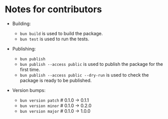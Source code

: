 # Notes for contributors

- Building:
  - `bun build` is used to build the package.
  - `bun test` is used to run the tests.

- Publishing:
  - `bun publish`
  - `bun publish --access public` is used to publish the package for the first time.
  - `bun publish --access public --dry-run` is used to check the package is ready to be published.

- Version bumps:
  - `bun version patch`  # 0.1.0 -> 0.1.1
  - `bun version minor`  # 0.1.0 -> 0.2.0
  - `bun version major`  # 0.1.0 -> 1.0.0

